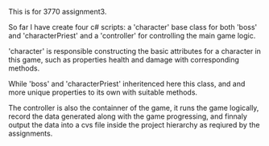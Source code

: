 This is for 3770 assignment3.

So far I have create four c# scripts: a 'character' base class for both 'boss' and 'characterPriest' and a 'controller' for controlling the main game logic.

'character' is responsible constructing the basic attributes for a character in this game, such as properties health and damage with corresponding methods.

While 'boss' and 'characterPriest' inheritenced here this class, and and more unique properties to its own with suitable methods.

The controller is also the containner of the game, it runs the game logically, record the data generated along with the game progressing, and finnaly output the data into a cvs file inside the project hierarchy as reqiured by the assignments.



